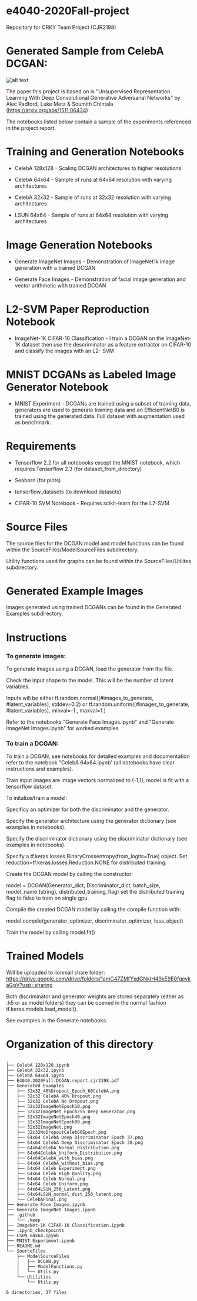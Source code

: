 # e4040-2020Fall-project
Repository for CRKY Team Project (CJR2198)

# Generated Sample from CelebA DCGAN:

![alt text](https://github.com/ecbme4040/e4040-2020FALL-PROJECT-CRKY-CJR2198/blob/main/Generated%20Examples/CelebAFinal.png?raw=true)

The paper this project is based on is "Unsupervised Representation Learning With Deep Convolutional Generative Adversarial Networks" by Alec Radford, Luke Metz & Soumith Chintala (https://arxiv.org/abs/1511.06434)

The notebooks listed below contain a sample of the experiments referenced in the project report.

# Training and Generation Notebooks

* CelebA 128x128 - Scaling DCGAN architectures to higher resolutions

* CelebA 64x64 - Sample of runs at 64x64 resolution with varying architectures

* CelebA 32x32 - Sample of runs at 32x32 resolution with varying architectures

* LSUN 64x64 - Sample of runs at 64x64 resolution with varying architectures

# Image Generation Notebooks

* Generate ImageNet Images - Demonstration of ImageNet1k image generation with a trained DCGAN

* Generate Face Images - Demonstration of facial image generation and vector arithmetic with trained DCGAN

# L2-SVM Paper Reproduction Notebook

* ImageNet-1K CIFAR-10 Classification - I train a DCGAN on the ImageNet-1K dataset then use the descriminator as a feature extractor on CIFAR-10 and classify the images with an L2-
SVM

# MNIST DCGANs as Labeled Image Generator Notebook
* MNIST Experiment - DCGANs are trained using a subset of training data, generators are used to generate training data and an EfficientNetB0 is trained using the generated data. Full dataset with augmentation used as benchmark.

# Requirements
 * Tensorflow 2.2 for all notebooks except the MNIST notebook, which requires Tensorflow 2.3 (for dataset_from_directory)
 
 * Seaborn (for plots)
 
 * tensorflow_datasets (to download datasets)
 
 * CIFAR-10 SVM Notebook - Requires scikit-learn for the L2-SVM
 

# Source Files 

The source files for the DCGAN model and model functions can be found within the SourceFiles/ModelSourceFiles subdirectory. 

Utility functions used for graphs can be found within the SourceFiles/Utilites subdirectory.


# Generated Example Images

Images generated using trained DCGANs can be found in the Generated Examples subdirectory.

# Instructions 

### To generate images:

To generate images using a DCGAN, load the generator from the file.

Check the input shape to the model. This will be the number of latent variables. 

Inputs will be either tf.random.normal([#images_to_generate, #latent_variables], stddev=0.2) or tf.random.uniform([#images_to_generate, #latent_variables], minval=-1., maxval=1.)

Refer to the notebooks "Generate Face Images.ipynb" and "Generate ImageNet Images.ipynb" for worked examples.

### To train a DCGAN:

To train a DCGAN, see notebooks for detailed examples and documentation refer to the notebook "CelebA 64x64.ipynb' (all notebooks have clear instructions and examples).

Train input images are image vectors normalized to (-1,1), model is fit with a tensorflow dataset.

To initalize/train a model:

Specificy an optimizer for both the discriminator and the generator.

Specify the generator architecture using the generator dictionary (see examples in notebooks).

Specify the discriminator dictionary using the discriminator dictionary (see examples in notebooks).

Specify a tf.keras.losses.BinaryCrossentropy(from_logits=True) object. Set reduction=tf.keras.losses.Reduction.NONE for distributed training.

Create the DCGAN model by calling the constructor: 

model = DCGAN(Generator_dict, Discriminator_dict, batch_size, model_name (string), distributed_training_flag) set the distributed training flag to false to train on single gpu.

Compile the created DCGAN model by calling the compile function with: 

model.compile(generator_optimizer, discriminator_optimizer, loss_object)

Train the model by calling model.fit()


# Trained Models

Will be uploaded to lionmail share folder:  https://drive.google.com/drive/folders/1amC47ZMfYxdGNkIH49kE9E0fgeykaGgV?usp=sharing

Both discriminator and generator weights are stored separately (either as .h5 or as model folders) they can be opened in the normal fashion tf.keras.models.load_model().

See examples in the Generate notebooks.

# Organization of this directory

```
.
├── CelebA 128x128.ipynb
├── CelebA 32x32.ipynb
├── CelebA 64x64.ipynb
├── E4040.2020Fall.DCGAN.report.cjr2198.pdf
├── Generated Examples
│   ├── 32x32_40%Dropout_Epoch_60CelebA.png
│   ├── 32x32 CelebA 40% Dropout.png
│   ├── 32x32 CelebA No Dropout.png
│   ├── 32x32ImageNetEpoch10.png
│   ├── 32x32ImageNet Epoch255 Deep Generator.png
│   ├── 32x32ImageNetEpoch40.png
│   ├── 32x32ImageNetEpoch80.png
│   ├── 32x32ImageNet.png
│   ├── 32x32NoDropoutCeleb60Epoch.png
│   ├── 64x64 CelebA Deep Discriminator Epoch 37.png
│   ├── 64x64 CelebA Deep Discriminator Epoch 38.png
│   ├── 64x64CelebA_Normal_Distribution.png
│   ├── 64x64CelebA_Uniform_Distribution.png
│   ├── 64x64CelebA_with_bias.png
│   ├── 64x64 CelebA_without_bias.png
│   ├── 64x64 Celeb Experiment.png
│   ├── 64x64 Celeb High Quality.png
│   ├── 64x64 Celeb Normal.png
│   ├── 64x64 Celeb Uniform.png
│   ├── 64x64LSUN_256_Latent.png
│   ├── 64x64LSUN_normal_dist_256_latent.png
│   └── CelebAFinal.png
├── Generate Face Images.ipynb
├── Generate ImageNet Images.ipynb
├── .github
│   └── .keep
├── ImageNet-1K CIFAR-10 Classification.ipynb
├── .ipynb_checkpoints
├── LSUN 64x64.ipynb
├── MNIST Experiment.ipynb
├── README.md
└── SourceFiles
    ├── ModelSourceFiles
    │   ├── DCGAN.py
    │   ├── ModelFunctions.py
    │   └── Utils.py
    └── Utilities
        └── Utils.py

6 directories, 37 files
```
